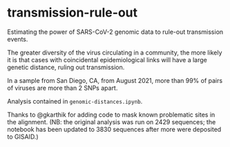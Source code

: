 # transmission-rule-out
Estimating the power of SARS-CoV-2 genomic data to rule-out transmission events.

The greater diversity of the virus circulating in a community, the more likely it is that cases with coincidental epidemiological links will have a large genetic distance, ruling out transmission.

In a sample from San Diego, CA, from August 2021, more than 99% of pairs of viruses are more than 2 SNPs apart.

Analysis contained in `genomic-distances.ipynb`.

Thanks to @gkarthik for adding code to mask known problematic sites in the alignment. (NB: the original analysis was run on 2429 sequences; the notebook has been updated to 3830 sequences after more were deposited to GISAID.)
